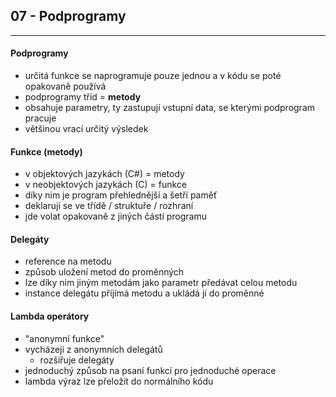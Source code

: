 ## 07 - Podprogramy
----

#### Podprogramy

- určitá funkce se naprogramuje pouze jednou a v kódu se poté opakovaně používá
- podprogramy tříd = **metody**
- obsahuje parametry, ty zastupují vstupní data, se kterými podprogram pracuje
- většinou vrací určitý výsledek

#### Funkce (metody)

- v objektových jazykách (C#) = metody
- v neobjektových jazykách (C) = funkce
- díky nim je program přehlednější a šetří paměť
- deklarují se ve třídě / struktuře / rozhraní
- jde volat opakovaně z jiných částí programu

#### Delegáty

- reference na metodu
- způsob uložení metod do proměnných
- lze díky nim jiným metodám jako parametr předávat celou metodu
- instance delegátu příjímá metodu a ukládá jí do proměnné

#### Lambda operátory

- "anonymní funkce"
- vycházejí z anonymních delegátů
  - rozšiřuje delegáty
- jednoduchý způsob na psaní funkcí pro jednoduché operace
- lambda výraz lze přeložit do normálního kódu
